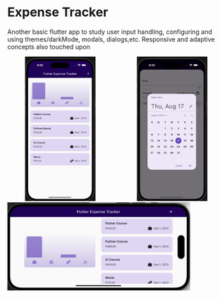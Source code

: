 # Expense Tracker

Another basic flutter app to study user input handling, configuring and using themes/darkMode, modals, dialogs,etc. Responsive and adaptive concepts also touched upon

  <img src="1.png" width="160" hspace = "40" >   <img src="2.png" width="160" hspace = "50">  <img src="3.png" height="200"  align = "bottom"> 

